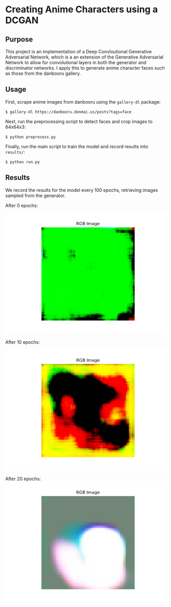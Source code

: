 # Creating Anime Characters using a DCGAN

## Purpose
This project is an implementation of a Deep Convloutional Generative Adversarial Network, which is a an extension of the Generative Adversarial Network to allow for convolutional layers in both the generator and discriminator networks. I apply this to generate anime character faces such as those from the danbooru gallery.

## Usage

First, scrape anime images from danbooru using the `gallery-dl` package:
```
$ gallery-dl https://danbooru.donmai.us/posts?tags=face
```

Next, run the preprocessing script to detect faces and crop images to 64x64x3:
```
$ python preprocess.py
```

Finally, run the main script to train the model and record results into `results/`:
```
$ python run.py
```

## Results
We record the results for the model every 100 epochs, retrieving images sampled from the generator.

After 0 epochs:

![](results/img/gen_0.png)

After 10 epochs:

![](results/img/gen_10.png)

After 20 epochs:
![](results/img/gen_20.png)
